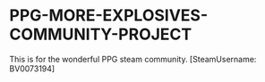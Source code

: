 # PPG-MORE-EXPLOSIVES-COMMUNITY-PROJECT
This is for the wonderful PPG steam community. [SteamUsername: BV0073194]
